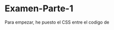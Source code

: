 # Examen-Parte-1
Para empezar, he puesto el CSS entre el codigo de <style> 
Despues he copiado el texto y lo he puesto en el Visual Studio Code
A continuacion he tenido que realizar cambios a base de comandos para hacer que el texto tenga una apariencia similar a el enunciado
Los comandos que he puesto han sido por ejemplo:
  - Poner el texto en negrita <strong>
  - Realizar saltos de linea en el texto <br>
  - Poner un enunciado como titulo <h1> o <h2> 
  - Poner elementos en una lista <li>
  - Representar un periodo especifico en el tiempo <time>
  - Insertar un enlace para acceder a paginas de internet <a>
  - Marcar palabraas con con cursiva <em>
  - Simular los espaciados del tabulador <dd>
